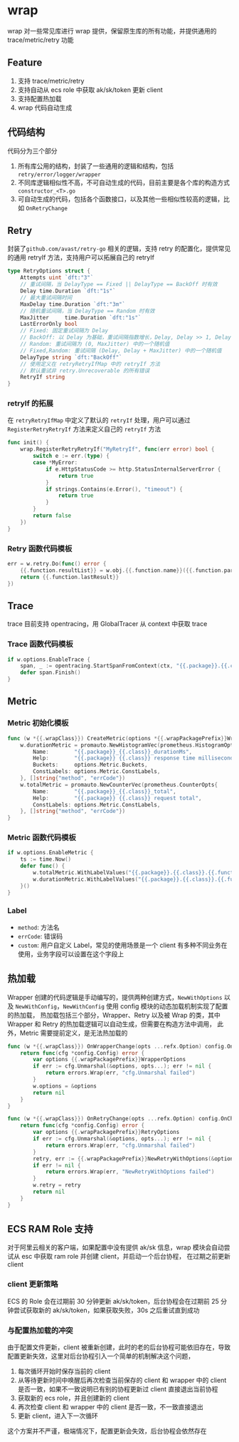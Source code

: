 # wrap

wrap 对一些常见库进行 wrap 提供，保留原生库的所有功能，并提供通用的 trace/metric/retry 功能

## Feature

1. 支持 trace/metric/retry
2. 支持自动从 ecs role 中获取 ak/sk/token 更新 client
3. 支持配置热加载
4. wrap 代码自动生成

## 代码结构

代码分为三个部分

1. 所有库公用的结构，封装了一些通用的逻辑和结构，包括 `retry/error/logger/wrapper`
2. 不同库逻辑相似性不高，不可自动生成的代码，目前主要是各个库的构造方式 `constructor_<T>.go`
3. 可自动生成的代码，包括各个函数接口，以及其他一些相似性较高的逻辑，比如 `OnRetryChange`

## Retry

封装了`github.com/avast/retry-go` 相关的逻辑，支持 retry 的配置化，提供常见的通用 retryIf 方法，支持用户可以拓展自己的 retryIf

```go
type RetryOptions struct {
	Attempts uint `dft:"3"`
	// 重试间隔，当 DelayType == Fixed || DelayType == BackOff 时有效
	Delay time.Duration `dft:"1s"`
	// 最大重试间隔时间
	MaxDelay time.Duration `dft:"3m"`
	// 随机重试间隔，当 DelayType == Random 时有效
	MaxJitter     time.Duration `dft:"1s"`
	LastErrorOnly bool
	// Fixed: 固定重试间隔为 Delay
	// BackOff: 以 Delay 为基础，重试间隔指数增长，Delay, Delay >> 1, Delay >> 2
	// Random: 重试间隔为 (0, MaxJitter) 中的一个随机值
	// Fixed,Random: 重试间隔 (Delay, Delay + MaxJitter) 中的一个随机值
	DelayType string `dft:"BackOff"`
	// 使用定义在 retryRetryIfMap 中的 retryIf 方法
	// 默认重试非 retry.Unrecoverable 的所有错误
	RetryIf string
}
```

### retryIf 的拓展

在 `retryRetryIfMap` 中定义了默认的 `retryIf` 处理，用户可以通过 `RegisterRetryRetryIf` 方法来定义自己的 `retryIf` 方法

```go
func init() {
    wrap.RegisterRetryRetryIf("MyRetryIf", func(err error) bool {
    	switch e := err.(type) {
        case *MyError:
            if e.HttpStatusCode >= http.StatusInternalServerError {
                return true
            }
            if strings.Contains(e.Error(), "timeout") {
                return true
            }
        }
        return false
    })
}
```

### Retry 函数代码模板

```go
err = w.retry.Do(func() error {
    {{.function.resultList}} = w.obj.{{.function.name}}({{.function.paramList}})
    return {{.function.lastResult}}
})
```

## Trace

trace 目前支持 opentracing，用 GlobalTracer 从 context 中获取 trace

### Trace 函数代码模板

```go
if w.options.EnableTrace {
    span, _ := opentracing.StartSpanFromContext(ctx, "{{.package}}.{{.class}}.{{.function.name}}")
    defer span.Finish()
}
```

## Metric

### Metric 初始化模板

```go
func (w *{{.wrapClass}}) CreateMetric(options *{{.wrapPackagePrefix}}WrapperOptions) {
	w.durationMetric = promauto.NewHistogramVec(prometheus.HistogramOpts{
		Name:        "{{.package}}_{{.class}}_durationMs",
		Help:        "{{.package}} {{.class}} response time milliseconds",
		Buckets:     options.Metric.Buckets,
		ConstLabels: options.Metric.ConstLabels,
	}, []string{"method", "errCode"})
	w.totalMetric = promauto.NewCounterVec(prometheus.CounterOpts{
		Name:        "{{.package}}_{{.class}}_total",
		Help:        "{{.package}} {{.class}} request total",
		ConstLabels: options.Metric.ConstLabels,
	}, []string{"method", "errCode"})
}
```

### Metric 函数代码模板

```go
if w.options.EnableMetric {
    ts := time.Now()
    defer func() {
        w.totalMetric.WithLabelValues("{{.package}}.{{.class}}.{{.function.name}}", {{.function.errCode}}).Inc()
        w.durationMetric.WithLabelValues("{{.package}}.{{.class}}.{{.function.name}}", {{.function.errCode}}).Observe(float64(time.Now().Sub(ts).Milliseconds()))
    }()
}
```

### Label

- `method`: 方法名
- `errCode`: 错误码
- `custom`: 用户自定义 Label，常见的使用场景是一个 client 有多种不同业务在使用，业务字段可以设置在这个字段上

## 热加载

Wrapper 创建的代码逻辑是手动编写的，提供两种创建方式，`NewWithOptions` 以及 `NewWithConfig`，`NewWithConfig` 使用 config 模块的动态加载机制实现了配置的热加载，
热加载包括三个部分，Wrapper、Retry 以及被 Wrap 的类，其中 Wrapper 和 Retry 的热加载逻辑可以自动生成，但需要在构造方法中调用，
此外，Metric 需要提前定义，是无法热加载的


```go
func (w *{{.wrapClass}}) OnWrapperChange(opts ...refx.Option) config.OnChangeHandler {
	return func(cfg *config.Config) error {
		var options {{.wrapPackagePrefix}}WrapperOptions
		if err := cfg.Unmarshal(&options, opts...); err != nil {
			return errors.Wrap(err, "cfg.Unmarshal failed")
		}
		w.options = &options
		return nil
	}
}

func (w *{{.wrapClass}}) OnRetryChange(opts ...refx.Option) config.OnChangeHandler {
	return func(cfg *config.Config) error {
		var options {{.wrapPackagePrefix}}RetryOptions
		if err := cfg.Unmarshal(&options, opts...); err != nil {
			return errors.Wrap(err, "cfg.Unmarshal failed")
		}
		retry, err := {{.wrapPackagePrefix}}NewRetryWithOptions(&options)
		if err != nil {
			return errors.Wrap(err, "NewRetryWithOptions failed")
		}
		w.retry = retry
		return nil
	}
}
```

## ECS RAM Role 支持

对于阿里云相关的客户端，如果配置中没有提供 ak/sk 信息，wrap 模块会自动尝试从 esc 中获取 ram role 并创建 client，并启动一个后台协程，
在过期之前更新 client

### client 更新策略

ECS 的 Role 会在过期前 30 分钟更新 ak/sk/token，后台协程会在过期前 25 分钟尝试获取新的 ak/sk/token，如果获取失败，30s 之后重试直到成功

### 与配置热加载的冲突

由于配置文件更新，client 被重新创建，此时的老的后台协程可能依旧存在，导致配置更新失效，这里对后台协程引入一个简单的机制解决这个问题，

1. 每次循环开始时保存当前的 client
2. 从等待更新时间中唤醒后再次检查当前保存的 client 和 wrapper 中的 client 是否一致，如果不一致说明已有别的协程更新过 client 直接退出当前协程
3. 获取新的 ecs role，并且创建新的 client
4. 再次检查 client 和 wrapper 中的 client 是否一致，不一致直接退出
5. 更新 client，进入下一次循环

这个方案并不严谨，极端情况下，配置更新会失效，后台协程会依然存在
